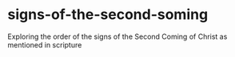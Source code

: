 # signs-of-the-second-soming
Exploring the order of the signs of the Second Coming of Christ as mentioned in scripture
